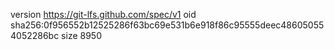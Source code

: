 version https://git-lfs.github.com/spec/v1
oid sha256:0f956552b12525286f63bc69e531b6e918f86c95555deec486050554052286bc
size 8950
